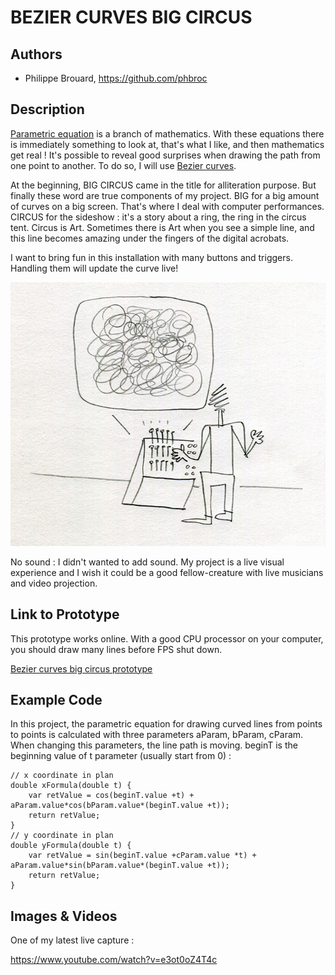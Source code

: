 # BEZIER CURVES BIG CIRCUS

## Authors
- Philippe Brouard, https://github.com/phbroc

## Description
[Parametric equation](http://en.wikipedia.org/wiki/Parametric_equation) is a branch of mathematics. With these equations there is immediately something to look at, that's what I like, and then mathematics get real ! It's possible to reveal good surprises when drawing the path from one point to another. To do so, I will use [Bezier curves](http://en.wikipedia.org/wiki/Bézier_curve). 

At the beginning, BIG CIRCUS came in the title for alliteration purpose. But finally these word are true components of my project. BIG for a big amount of curves on a big screen. That's where I deal with computer performances. CIRCUS for the sideshow : it's a story about a ring, the ring in the circus tent. Circus is Art. Sometimes there is Art when you see a simple line, and this line becomes amazing under the fingers of the digital acrobats.

I want to bring fun in this installation with many buttons and triggers. Handling them will update the curve live!

![Installation](project_images/installation.jpg?raw=true "Installation")

No sound : I didn't wanted to add sound. My project is a live visual experience and I wish it could be a good fellow-creature with live musicians and video projection.

## Link to Prototype
This prototype works online. With a good CPU processor on your computer, you should draw many lines before FPS shut down.

[Bezier curves big circus prototype](http://www.phbroc.fr/devart/web/beziercurvesbigcircus.html "Bezier curves big circus prototype")

## Example Code
In this project, the parametric equation for drawing curved lines from points to points is calculated with three parameters aParam, bParam, cParam. When changing this parameters, the line path is moving. beginT is the beginning value of t parameter (usually start from 0) :
```
// x coordinate in plan
double xFormula(double t) {
    var retValue = cos(beginT.value +t) + aParam.value*cos(bParam.value*(beginT.value +t));
    return retValue;
}
// y coordinate in plan
double yFormula(double t) {
    var retValue = sin(beginT.value +cParam.value *t) + aParam.value*sin(bParam.value*(beginT.value +t));
    return retValue;
}
```

## Images & Videos
One of my latest live capture :

https://www.youtube.com/watch?v=e3ot0oZ4T4c
